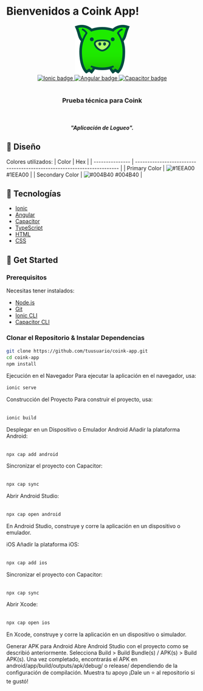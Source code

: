 # Bienvenidos a Coink App!
<div align="center">
  <a target="_blank" href="https://coink-app.web.app">
    <img alt="Coink App" title="Coink App" src="./src/assets/icon/Oink.svg" />
  </a>
</div>
<div align="center">
  <a target="_blank" href="https://ionicframework.com/">
    <img title="Ionic" alt="Ionic badge" src="https://img.shields.io/badge/Ionic-5.4.16-blue" />
  </a>
  <a target="_blank" href="https://angular.io/">
    <img title="Angular" alt="Angular badge" src="https://img.shields.io/badge/Angular-12.2.0-red" />
  </a>
  <a target="_blank" href="https://capacitorjs.com/">
    <img title="Capacitor" alt="Capacitor badge" src="https://img.shields.io/badge/Capacitor-3.2.0-blue" />
  </a>
</div>
<br/>
<div align="center">
  <h3 align="center"><strong>Prueba técnica para Coink</strong></h3>
  <br />
  <h5 align="center"><strong><em>"Aplicación de Logueo".</em></strong></h5>
</div>

## 🎨 Diseño
Colores utilizados:
| Color           | Hex                                                                     |
| --------------- | ----------------------------------------------------------------------- |
| Primary Color   | ![#1EEA00](https://via.placeholder.com/15/1EEA00/1EEA00.png) #1EEA00    |
| Secondary Color | ![#004B40](https://via.placeholder.com/15/004B40/004B40.png) #004B40    |

## 🦾 Tecnologías
- [Ionic](https://ionicframework.com/)
- [Angular](https://angular.io/)
- [Capacitor](https://capacitorjs.com/)
- [TypeScript](https://www.typescriptlang.org/)
- [HTML](https://lenguajehtml.com/)
- [CSS](https://lenguajecss.com/)

## 🚀 Get Started
### Prerequisitos
Necesitas tener instalados:
- [Node.js](https://nodejs.org/en/)
- [Git](https://git-scm.com/downloads)
- [Ionic CLI](https://ionicframework.com/docs/cli)
- [Capacitor CLI](https://capacitorjs.com/docs/getting-started/with-ionic)

### Clonar el Repositorio & Instalar Dependencias
```bash
git clone https://github.com/tuusuario/coink-app.git
cd coink-app
npm install
```
Ejecución en el Navegador
Para ejecutar la aplicación en el navegador, usa:
```bash
ionic serve
```
Construcción del Proyecto
Para construir el proyecto, usa:

```bash

ionic build
```
Desplegar en un Dispositivo o Emulador
Android
Añadir la plataforma Android:

```bash

npx cap add android
```
Sincronizar el proyecto con Capacitor:

```bash

npx cap sync
```
Abrir Android Studio:

```bash

npx cap open android
```
En Android Studio, construye y corre la aplicación en un dispositivo o emulador.

iOS
Añadir la plataforma iOS:

```bash

npx cap add ios
```
Sincronizar el proyecto con Capacitor:

```bash

npx cap sync
```
Abrir Xcode:

```bash

npx cap open ios
```
En Xcode, construye y corre la aplicación en un dispositivo o simulador.

Generar APK para Android
Abre Android Studio con el proyecto como se describió anteriormente.
Selecciona Build > Build Bundle(s) / APK(s) > Build APK(s).
Una vez completado, encontrarás el APK en android/app/build/outputs/apk/debug/ o release/ dependiendo de la configuración de compilación.
Muestra tu apoyo
¡Dale un ⭐️ al repositorio si te gustó!
